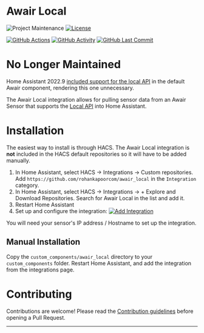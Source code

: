 # Awair Local
![Project Maintenance][maintenance-shield]
[![License][license-shield]](LICENSE.md)

[![GitHub Actions][actions-shield]][actions]
[![GitHub Activity][commits-shield]][commits]
[![GitHub Last Commit][last-commit-shield]][commits]

# No Longer Maintained
Home Assistant 2022.9 [included support for the local API](https://github.com/home-assistant/core/pull/75535) in the default Awair component, rendering this one unnecessary.


The Awair Local integration allows for pulling sensor data from an Awair Sensor that supports the [Local API](https://support.getawair.com/hc/en-us/articles/360049221014-Awair-Element-Local-API-Feature#h_01F40FK1R9A5GJ86Z3N6PGWCWS) into Home Assistant.

# Installation

The easiest way to install is through HACS. The Awair Local integration is **not** included in the HACS default repositories so it will have to be added manually.

1. In Home Assistant, select HACS -> Integrations -> Custom repositories. Add `https://github.com/rohankapoorcom/awair_local` in the `Integration` category.
2. In Home Assistant, select HACS -> Integrations -> + Explore and Download Repositories. Search for Awair Local in the list and add it.
3. Restart Home Assistant
4. Set up and configure the integration: [![Add Integration](https://my.home-assistant.io/badges/config_flow_start.svg)](https://my.home-assistant.io/redirect/config_flow_start/?domain=awair_local)

You will need your sensor's IP address / Hostname to set up the integration.

## Manual Installation

Copy the `custom_components/awair_local` directory to your `custom_components` folder. Restart Home Assistant, and add the integration from the integrations page.

# Contributing
Contributions are welcome! Please read the [Contribution guidelines](CONTRIBUTING.md) before opening a Pull Request.

***

[commits-shield]: https://img.shields.io/github/commit-activity/y/rohankapoorcom/awair_local.svg
[commits]: https://github.com/rohankapoorcom/awair_local/commits/master
[actions-shield]: https://github.com/rohankapoorcom/awair_local/actions/workflows/push.yml/badge.svg
[actions]: https://github.com/rohankapoorcom/awair_local/actions
[home-assistant]: https://home-assistant.io
[issue]: https://github.com/rohankapoorcom/awair_local/issues
[license-shield]: https://img.shields.io/github/license/rohankapoorcom/awair_local.svg
[maintenance-shield]: https://img.shields.io/maintenance/no/2022.svg
[last-commit-shield]: https://img.shields.io/github/last-commit/rohankapoorcom/awair_local.svg
